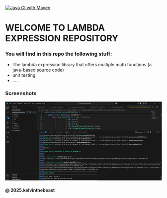 [![Java CI with Maven](https://github.com/kelvinthebeast/lambdaexpressionv2/actions/workflows/ci-junit.yml/badge.svg)](https://github.com/kelvinthebeast/lambdaexpressionv2/actions/workflows/ci-junit.yml)
# WELCOME TO LAMBDA EXPRESSION REPOSITORY

### You will find in this repo the following stuff:


* The lambda expression library that offers multiple math functions (a java-based source code)
* unit testing
* .....

### Screenshots
![DDT & TDD Unit Testing](https://github.com/kelvinthebeast/lambdaexpressionv2/blob/main/img/testing-img.png)
#### @ 2025.kelvinthebeast
